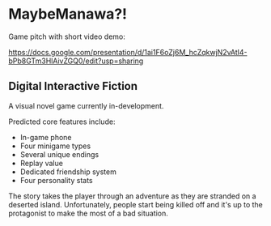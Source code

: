 # MaybeManawa?!

Game pitch with short video demo:

https://docs.google.com/presentation/d/1ai1F6oZj6M_hcZqkwjN2vAtl4-bPb8GTm3HlAivZGQ0/edit?usp=sharing

## Digital Interactive Fiction
A visual novel game currently in-development.

Predicted core features include:
  - In-game phone
  - Four minigame types
  - Several unique endings
  - Replay value
  - Dedicated friendship system
  - Four personality stats

The story takes the player through an adventure as they are stranded on a deserted island. Unfortunately, people start being killed off and it's up to the protagonist to make the most of a bad situation.

